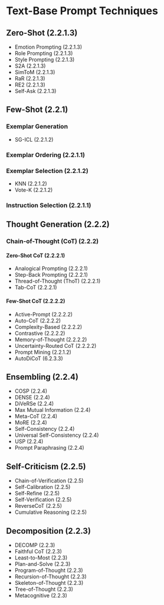 # Text-Base Prompt Techniques

## Zero-Shot (2.2.1.3)
- Emotion Prompting (2.2.1.3)
- Role Prompting (2.2.1.3)
- Style Prompting (2.2.1.3)
- S2A (2.2.1.3)
- SimToM (2.2.1.3)
- RaR (2.2.1.3)
- RE2 (2.2.1.3)
- Self-Ask (2.2.1.3)

## Few-Shot (2.2.1)
### Exemplar Generation
- SG-ICL (2.2.1.2)

### Exemplar Ordering (2.2.1.1)

### Exemplar Selection (2.2.1.2)
- KNN (2.2.1.2)
- Vote-K (2.2.1.2)

### Instruction Selection (2.2.1.1)

## Thought Generation (2.2.2)
### Chain-of-Thought (CoT) (2.2.2)
#### Zero-Shot CoT (2.2.2.1)
- Analogical Prompting (2.2.2.1)
- Step-Back Prompting (2.2.2.1)
- Thread-of-Thought (ThoT) (2.2.2.1)
- Tab-CoT (2.2.2.1)

#### Few-Shot CoT (2.2.2.2)
- Active-Prompt (2.2.2.2)
- Auto-CoT (2.2.2.2)
- Complexity-Based (2.2.2.2)
- Contrastive (2.2.2.2)
- Memory-of-Thought (2.2.2.2)
- Uncertainty-Routed CoT (2.2.2.2)
- Prompt Mining (2.2.1.2)
- AutoDiCoT (6.2.3.3)

## Ensembling (2.2.4)
- COSP (2.2.4)
- DENSE (2.2.4)
- DiVeRSe (2.2.4)
- Max Mutual Information (2.2.4)
- Meta-CoT (2.2.4)
- MoRE (2.2.4)
- Self-Consistency (2.2.4)
- Universal Self-Consistency (2.2.4)
- USP (2.2.4)
- Prompt Paraphrasing (2.2.4)

## Self-Criticism (2.2.5)
- Chain-of-Verification (2.2.5)
- Self-Calibration (2.2.5)
- Self-Refine (2.2.5)
- Self-Verification (2.2.5)
- ReverseCoT (2.2.5)
- Cumulative Reasoning (2.2.5)

## Decomposition (2.2.3)
- DECOMP (2.2.3)
- Faithful CoT (2.2.3)
- Least-to-Most (2.2.3)
- Plan-and-Solve (2.2.3)
- Program-of-Thought (2.2.3)
- Recursion-of-Thought (2.2.3)
- Skeleton-of-Thought (2.2.3)
- Tree-of-Thought (2.2.3)
- Metacognitive (2.2.3)